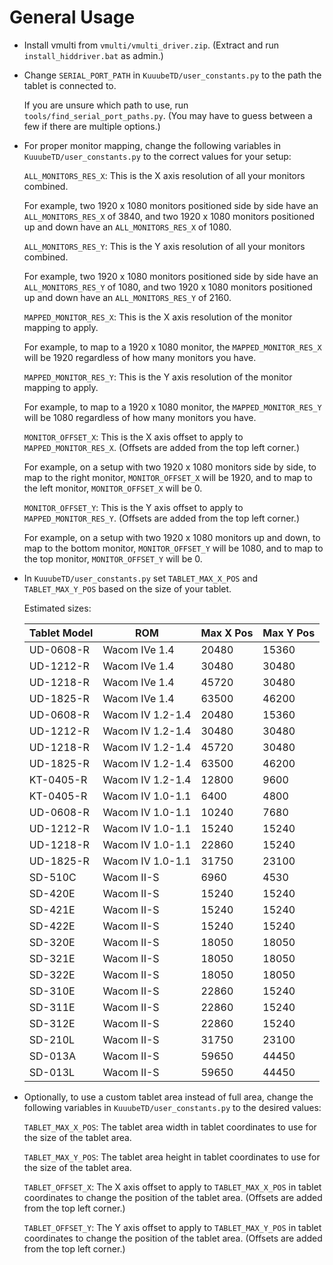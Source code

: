 # General Usage

- Install vmulti from `vmulti/vmulti_driver.zip`. (Extract and run `install_hiddriver.bat` as admin.)

- Change `SERIAL_PORT_PATH` in `KuuubeTD/user_constants.py` to the path the tablet is connected to.

    If you are unsure which path to use, run `tools/find_serial_port_paths.py`. (You may have to guess between a few if there are multiple options.)

- For proper monitor mapping, change the following variables in `KuuubeTD/user_constants.py` to the correct values for your setup: 

    `ALL_MONITORS_RES_X`: This is the X axis resolution of all your monitors combined. 
    
    For example, two 1920 x 1080 monitors positioned side by side have an `ALL_MONITORS_RES_X` of 3840, and two 1920 x 1080 monitors positioned up and down have an `ALL_MONITORS_RES_X` of 1080.

    `ALL_MONITORS_RES_Y`: This is the Y axis resolution of all your monitors combined. 
    
    For example, two 1920 x 1080 monitors positioned side by side have an `ALL_MONITORS_RES_Y` of 1080, and two 1920 x 1080 monitors positioned up and down have an `ALL_MONITORS_RES_Y` of 2160.

    `MAPPED_MONITOR_RES_X`: This is the X axis resolution of the monitor mapping to apply. 
    
    For example, to map to a 1920 x 1080 monitor, the `MAPPED_MONITOR_RES_X` will be 1920 regardless of how many monitors you have.

    `MAPPED_MONITOR_RES_Y`: This is the Y axis resolution of the monitor mapping to apply. 
    
    For example, to map to a 1920 x 1080 monitor, the `MAPPED_MONITOR_RES_Y` will be 1080 regardless of how many monitors you have.
    
    `MONITOR_OFFSET_X`: This is the X axis offset to apply to `MAPPED_MONITOR_RES_X`. (Offsets are added from the top left corner.)

    For example, on a setup with two 1920 x 1080 monitors side by side, to map to the right monitor, `MONITOR_OFFSET_X` will be 1920, and to map to the left monitor, `MONITOR_OFFSET_X` will be 0.
    
    `MONITOR_OFFSET_Y`: This is the Y axis offset to apply to `MAPPED_MONITOR_RES_Y`. (Offsets are added from the top left corner.)

    For example, on a setup with two 1920 x 1080 monitors up and down, to map to the bottom monitor, `MONITOR_OFFSET_Y` will be 1080, and to map to the top monitor, `MONITOR_OFFSET_Y` will be 0.

- In `KuuubeTD/user_constants.py` set `TABLET_MAX_X_POS` and `TABLET_MAX_Y_POS` based on the size of your tablet.

    Estimated sizes:

    | Tablet Model | ROM              | Max X Pos | Max Y Pos |
    |--------------|------------------|-----------|-----------|
    | UD-0608-R    | Wacom IVe 1.4    | 20480     | 15360     |
    | UD-1212-R    | Wacom IVe 1.4    | 30480     | 30480     |
    | UD-1218-R    | Wacom IVe 1.4    | 45720     | 30480     |
    | UD-1825-R    | Wacom IVe 1.4    | 63500     | 46200     |
    | UD-0608-R    | Wacom IV 1.2-1.4 | 20480     | 15360     |
    | UD-1212-R    | Wacom IV 1.2-1.4 | 30480     | 30480     |
    | UD-1218-R    | Wacom IV 1.2-1.4 | 45720     | 30480     |
    | UD-1825-R    | Wacom IV 1.2-1.4 | 63500     | 46200     |
    | KT-0405-R    | Wacom IV 1.2-1.4 | 12800     | 9600      |
    | KT-0405-R    | Wacom IV 1.0-1.1 | 6400      | 4800      |
    | UD-0608-R    | Wacom IV 1.0-1.1 | 10240     | 7680      |
    | UD-1212-R    | Wacom IV 1.0-1.1 | 15240     | 15240     |
    | UD-1218-R    | Wacom IV 1.0-1.1 | 22860     | 15240     |
    | UD-1825-R    | Wacom IV 1.0-1.1 | 31750     | 23100     |
    | SD-510C      | Wacom II-S       | 6960      | 4530      |
    | SD-420E      | Wacom II-S       | 15240     | 15240     |
    | SD-421E      | Wacom II-S       | 15240     | 15240     |
    | SD-422E      | Wacom II-S       | 15240     | 15240     |
    | SD-320E      | Wacom II-S       | 18050     | 18050     |
    | SD-321E      | Wacom II-S       | 18050     | 18050     |
    | SD-322E      | Wacom II-S       | 18050     | 18050     |
    | SD-310E      | Wacom II-S       | 22860     | 15240     |
    | SD-311E      | Wacom II-S       | 22860     | 15240     |
    | SD-312E      | Wacom II-S       | 22860     | 15240     |
    | SD-210L      | Wacom II-S       | 31750     | 23100     |
    | SD-013A      | Wacom II-S       | 59650     | 44450     |
    | SD-013L      | Wacom II-S       | 59650     | 44450     |

- Optionally, to use a custom tablet area instead of full area, change the following variables in `KuuubeTD/user_constants.py` to the desired values:

    `TABLET_MAX_X_POS`: The tablet area width in tablet coordinates to use for the size of the tablet area.

    `TABLET_MAX_Y_POS`: The tablet area height in tablet coordinates to use for the size of the tablet area.

    `TABLET_OFFSET_X`: The X axis offset to apply to `TABLET_MAX_X_POS` in tablet coordinates to change the position of the tablet area. (Offsets are added from the top left corner.)

    `TABLET_OFFSET_Y`: The Y axis offset to apply to `TABLET_MAX_Y_POS` in tablet coordinates to change the position of the tablet area. (Offsets are added from the top left corner.)